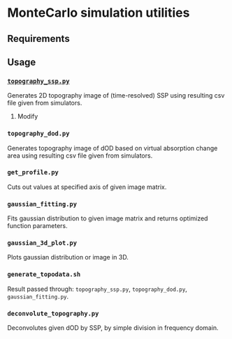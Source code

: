 # MonteCarlo simulation utilities

## Requirements



## Usage
### [`topography_ssp.py`](https://github.com/pasca-l/light-propagation-simulator/blob/main/utils/topography_ssp.py)
Generates 2D topography image of (time-resolved) SSP using resulting csv file given from simulators.

1. Modify 

### `topography_dod.py`
Generates topography image of dOD based on virtual absorption change area using resulting csv file given from simulators.


### `get_profile.py`
Cuts out values at specified axis of given image matrix.


### `gaussian_fitting.py`
Fits gaussian distribution to given image matrix and returns optimized function parameters.


### `gaussian_3d_plot.py`
Plots gaussian distribution or image in 3D.


### `generate_topodata.sh`
Result passed through: `topography_ssp.py`, `topography_dod.py`, `gaussian_fitting.py`.


### `deconvolute_topography.py`
Deconvolutes given dOD by SSP, by simple division in frequency domain.